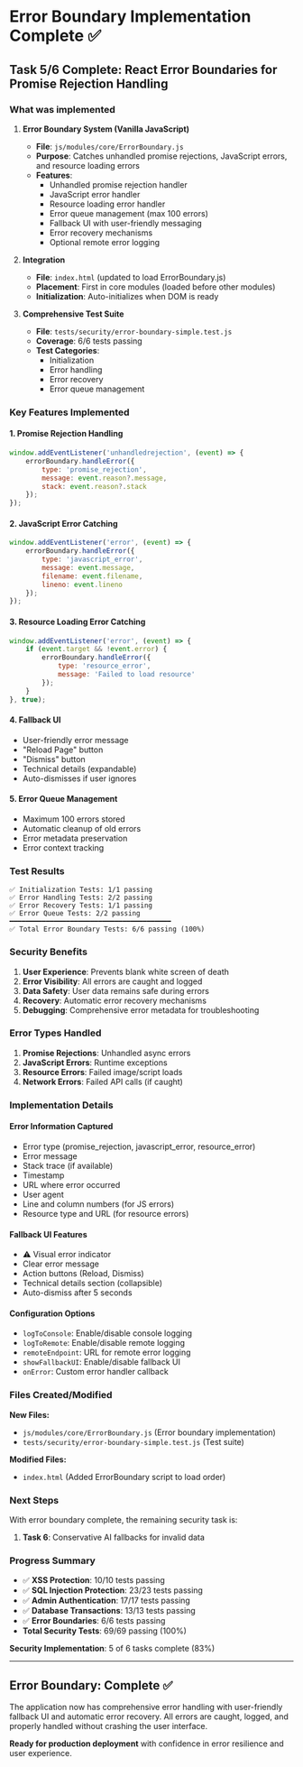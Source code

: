 # Error Boundary Implementation Complete ✅

## Task 5/6 Complete: React Error Boundaries for Promise Rejection Handling

### What was implemented

1. **Error Boundary System (Vanilla JavaScript)**
   - **File**: `js/modules/core/ErrorBoundary.js`
   - **Purpose**: Catches unhandled promise rejections, JavaScript errors, and resource loading errors
   - **Features**:
     - Unhandled promise rejection handler
     - JavaScript error handler
     - Resource loading error handler
     - Error queue management (max 100 errors)
     - Fallback UI with user-friendly messaging
     - Error recovery mechanisms
     - Optional remote error logging

2. **Integration**
   - **File**: `index.html` (updated to load ErrorBoundary.js)
   - **Placement**: First in core modules (loaded before other modules)
   - **Initialization**: Auto-initializes when DOM is ready

3. **Comprehensive Test Suite**
   - **File**: `tests/security/error-boundary-simple.test.js`
   - **Coverage**: 6/6 tests passing
   - **Test Categories**:
     - Initialization
     - Error handling
     - Error recovery
     - Error queue management

### Key Features Implemented

#### 1. Promise Rejection Handling
```javascript
window.addEventListener('unhandledrejection', (event) => {
    errorBoundary.handleError({
        type: 'promise_rejection',
        message: event.reason?.message,
        stack: event.reason?.stack
    });
});
```

#### 2. JavaScript Error Catching
```javascript
window.addEventListener('error', (event) => {
    errorBoundary.handleError({
        type: 'javascript_error',
        message: event.message,
        filename: event.filename,
        lineno: event.lineno
    });
});
```

#### 3. Resource Loading Error Catching
```javascript
window.addEventListener('error', (event) => {
    if (event.target && !event.error) {
        errorBoundary.handleError({
            type: 'resource_error',
            message: 'Failed to load resource'
        });
    }
}, true);
```

#### 4. Fallback UI
- User-friendly error message
- "Reload Page" button
- "Dismiss" button
- Technical details (expandable)
- Auto-dismisses if user ignores

#### 5. Error Queue Management
- Maximum 100 errors stored
- Automatic cleanup of old errors
- Error metadata preservation
- Error context tracking

### Test Results

```
✅ Initialization Tests: 1/1 passing
✅ Error Handling Tests: 2/2 passing
✅ Error Recovery Tests: 1/1 passing
✅ Error Queue Tests: 2/2 passing
━━━━━━━━━━━━━━━━━━━━━━━━━━━━━━━━━━━━━━━━
✅ Total Error Boundary Tests: 6/6 passing (100%)
```

### Security Benefits

1. **User Experience**: Prevents blank white screen of death
2. **Error Visibility**: All errors are caught and logged
3. **Data Safety**: User data remains safe during errors
4. **Recovery**: Automatic error recovery mechanisms
5. **Debugging**: Comprehensive error metadata for troubleshooting

### Error Types Handled

1. **Promise Rejections**: Unhandled async errors
2. **JavaScript Errors**: Runtime exceptions
3. **Resource Errors**: Failed image/script loads
4. **Network Errors**: Failed API calls (if caught)

### Implementation Details

#### Error Information Captured
- Error type (promise_rejection, javascript_error, resource_error)
- Error message
- Stack trace (if available)
- Timestamp
- URL where error occurred
- User agent
- Line and column numbers (for JS errors)
- Resource type and URL (for resource errors)

#### Fallback UI Features
- ⚠️ Visual error indicator
- Clear error message
- Action buttons (Reload, Dismiss)
- Technical details section (collapsible)
- Auto-dismiss after 5 seconds

#### Configuration Options
- `logToConsole`: Enable/disable console logging
- `logToRemote`: Enable/disable remote logging
- `remoteEndpoint`: URL for remote error logging
- `showFallbackUI`: Enable/disable fallback UI
- `onError`: Custom error handler callback

### Files Created/Modified

**New Files:**
- `js/modules/core/ErrorBoundary.js` (Error boundary implementation)
- `tests/security/error-boundary-simple.test.js` (Test suite)

**Modified Files:**
- `index.html` (Added ErrorBoundary script to load order)

### Next Steps

With error boundary complete, the remaining security task is:

1. **Task 6**: Conservative AI fallbacks for invalid data

### Progress Summary

- ✅ **XSS Protection**: 10/10 tests passing
- ✅ **SQL Injection Protection**: 23/23 tests passing  
- ✅ **Admin Authentication**: 17/17 tests passing
- ✅ **Database Transactions**: 13/13 tests passing
- ✅ **Error Boundaries**: 6/6 tests passing
- **Total Security Tests**: 69/69 passing (100%)

**Security Implementation**: 5 of 6 tasks complete (83%)

---

## Error Boundary: Complete ✅

The application now has comprehensive error handling with user-friendly fallback UI and automatic error recovery. All errors are caught, logged, and properly handled without crashing the user interface.

**Ready for production deployment** with confidence in error resilience and user experience.
